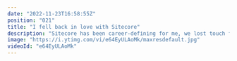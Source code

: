 ```yaml
---
date: "2022-11-23T16:58:55Z"
position: "021"
title: "I fell back in love with Sitecore"
description: "Sitecore has been career-defining for me, we lost touch for a while, but recently, we fell back in love...\n\n#Sitecore is an excellent CMS but with a few flaws due to its monolithic nature and, more recently, due to its pseudo-composable approach. I found a way to love Sitecore again by decoupling its content management and front-end rendering parts. You can use @UniformVisualWorkspace to select content from a Sitecore instance and funnel it into any front end you desire. \n\nThis approach gives you developer freedom, a way to add any other headless source without worry, and you can host anywhere you want. Say goodbye to your slow and expensive CD servers! \n\nIn this video, I use Nuxt 3 for the rendering - because why not!?\n\nFind out more about #Uniform at https://uniform.dev\n\nFollow me here:\nWebsite: https://timbenniks.dev\nTwitter: https://twitter.com/timbenniks\nGithub: https://github.com/timbenniks"
image: "https://i.ytimg.com/vi/e64EyULAoMk/maxresdefault.jpg"
videoId: "e64EyULAoMk"
---
```



